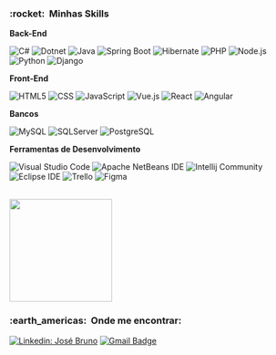 <h3> :rocket: &nbsp;Minhas Skills </h3>

**Back-End**

  ![C#](https://img.shields.io/badge/-CSharp-333333?style=flat&logo=C%2B%2B&logoColor=csharp)
  ![Dotnet](https://img.shields.io/badge/-.Net-333333?style=flat&logo=dotnet)
  ![Java](https://img.shields.io/badge/-Java-333333?style=flat&logo=Java&logoColor=007396)
  ![Spring Boot](https://img.shields.io/badge/-SpringBoot-333333?style=flat&logo=springboot&logoColor=green)
  ![Hibernate](https://img.shields.io/badge/-Hibernate-333333?style=flat&logo=hibernate&logoColor=grey)
  ![PHP](https://img.shields.io/badge/-PHP-333333?style=flat&logo=php)
  ![Node.js](https://img.shields.io/badge/-Node-333333?style=flat&logo=node.js)
  ![Python](https://img.shields.io/badge/-Python-333333?style=flat&logo=python)
  ![Django](https://img.shields.io/badge/-Django-333333?style=flat&logo=django)
  

**Front-End**

  ![HTML5](https://img.shields.io/badge/-HTML5-333333?style=flat&logo=HTML5)
  ![CSS](https://img.shields.io/badge/-CSS-333333?style=flat&logo=CSS3&logoColor=1572B6)
  ![JavaScript](https://img.shields.io/badge/-JavaScript-333333?style=flat&logo=javascript)
  ![Vue.js](https://img.shields.io/badge/-Vue.js-333333?style=flat&logo=vue.js)
  ![React](https://img.shields.io/badge/-React-333333?style=flat&logo=React)
  ![Angular](https://img.shields.io/badge/-Angular-333333?style=flat&logo=angular)

**Bancos**

  ![MySQL](https://img.shields.io/badge/-MySQL-333333?style=flat&logo=mysql)
  ![SQLServer](https://img.shields.io/badge/-SQLServer-333333?style=flat&logo=microsoftsqlserver)
  ![PostgreSQL](https://img.shields.io/badge/-PostgreSQL-333333?style=flat&logo=postgresql)

<!-- **DevOps**

  ![Git](https://img.shields.io/badge/-Git-333333?style=flat&logo=git)
  ![GitHub](https://img.shields.io/badge/-GitHub-333333?style=flat&logo=github)
  ![Bitbucket](https://img.shields.io/badge/-Bitbucket-333333?style=flat&logo=bitbucket)
  ![Docker](https://img.shields.io/badge/-Docker-333333?style=flat&logo=docker)
  ![Travis](https://img.shields.io/badge/-Travis-333333?style=flat&logo=travis)
<!--  -->
**Ferramentas de Desenvolvimento**

  ![Visual Studio Code](https://img.shields.io/badge/-Visual%20Studio%20Code-333333?style=flat&logo=visual-studio-code&logoColor=007ACC)
  ![Apache NetBeans IDE](https://img.shields.io/badge/-Apache%20NetBeans%20IDE-333333?style=flat&logo=apachenetbeanside)
  ![Intellij Community](https://img.shields.io/badge/-Intellij%20IDE%20Community-333333?style=flat&logo=intellijidea)
  ![Eclipse IDE](https://img.shields.io/badge/-Eclipse%20IDE-333333?style=flat&logo=eclipseide&logoColor=2C2255)
  ![Trello](https://img.shields.io/badge/-Trello-333333?style=flat&logo=trello&logoColor=007ACC)
  ![Figma](https://img.shields.io/badge/-Figma-333333?style=flat&logo=figma&logoColor=007ACC)
  
<br/>

<a href="https://github.com/js-bruno">
  <img height="180em" src="https://github-readme-stats.vercel.app/api?username=js-bruno&theme=ayu-mirage&show_icons=true" />
</a>

<br/>

<h3> :earth_americas: &nbsp;Onde me encontrar: </h3> 

[![Linkedin: José Bruno](https://img.shields.io/badge/-José%20Bruno-blue?style=flat-square&logo=Linkedin&logoColor=white&link=https://www.linkedin.com/in/jos%C3%A9-bruno-b89255204/)](https://www.linkedin.com/in/jos%C3%A9-bruno-b89255204/)
[![Gmail Badge](https://img.shields.io/badge/-brunocebrsilva@email.com-006bed?style=flat-square&logo=Gmail&logoColor=white&link=mailto:brunocebrsilva@gmail.com)](mailto:brunocebrsilva@gmail.com)
<!-- [![GitHub SEU NOME]( https://img.shields.io/github/followers/VanessaSwerts?label=follow&style=social)](LINK-DO-SEU-GITHUB) -->
